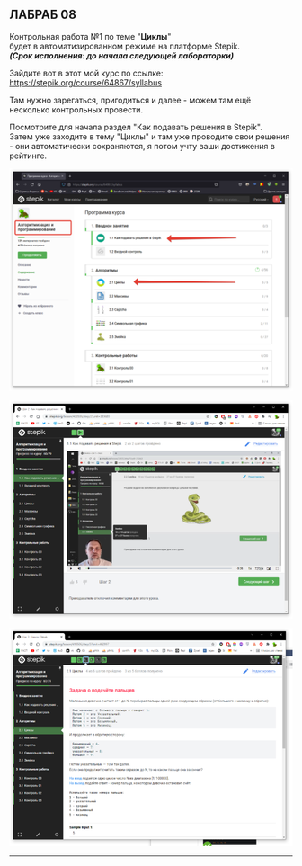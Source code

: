 
## ЛАБРАБ 08  


Контрольная работа №1 по теме "**Циклы**"  
будет в автоматизированном режиме на платформе Stepik.  
***(Срок исполнения: до начала следующей лабораторки)***  

Зайдите вот в этот мой курс по ссылке:  
https://stepik.org/course/64867/syllabus  

Там нужно зарегаться, пригодиться и далее - можем там ещё несколько контрольных провести.  

Посмотрите для начала раздел "Как подавать решения в Stepik".  
Затем уже заходите в тему "Циклы" и там уже проводите свои решения - они автоматически сохраняются, я потом учту ваши достижения в рейтинге.  

![](st-01.png)  

![](st-02.png)  

![](st-03.png)  

---  
